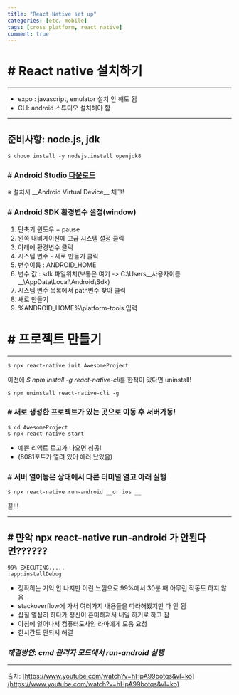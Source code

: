```yaml
---
title: "React Native set up"
categories: [etc, mobile]
tags: [cross platform, react native]
comment: true
---
```


# # React native 설치하기

---

- expo : javascript, emulator 설치 안 해도 됨
- CLI: android 스튜디오 설치해야 함

---

## 준비사항: node.js, jdk

```
$ choco install -y nodejs.install openjdk8
```

### # Android Studio [다운로드](https://developer.android.com/studio/index.html)

※ 설치시 \_\_Android Virtual Device\_\_ 체크!

### # Android SDK 환경변수 설정(window)

1. 단축키 윈도우 + pause
2. 왼쪽 내비게이션에 고급 시스템 설정 클릭
3. 아래에 환경변수 클릭
4. 시스템 변수 - 새로 만들기 클릭
5. 변수이름 : ANDROID_HOME
6. 변수 값 : sdk 파일위치(보통은 여기 -> C:\Users\_\_사용자이름\_\_\AppData\Local\Android\Sdk)
7. 시스템 변수 목록에서 path변수 찾아 클릭
8. 새로 만들기
9. %ANDROID_HOME%\platform-tools 입력

# # 프로젝트 만들기

---

```
$ npx react-native init AwesomeProject
```

이전에 *$ npm install -g react-native-cli*를 한적이 있다면 uninstall!

```
$ npm uninstall react-native-cli -g
```

### # 새로 생성한 프로젝트가 있는 곳으로 이동 후 서버가동!

```
$ cd AwesomeProject
$ npx react-native start
```

- 예쁜 리액트 로고가 나오면 성공!
- (8081포트가 열려 있어 에러 났었음)

### # 서버 열어놓은 상태에서 다른 터미널 열고 아래 실행

```
$ npx react-native run-android __or ios __
```

끝!!!

---

## # 먄악 npx react-native run-android 가 안된다면??????

```
99% EXECUTING.....
:app:installDebug
```

- 정확히는 기억 안 나지만 이런 느낌으로 99%에서 30분 째 아무런 작동도 하지 않음
- stackoverflow에 가서 여러가지 내용들을 따라해봤지만 다 안 됨
- 삽질 열심히 하다가 정신이 혼미해져서 내일 하기로 하고 잠
- 아침에 일어나서 컴퓨터도사인 라마에게 도움 요청
- 한시간도 안되서 해결

### _해결방안: cmd 관리자 모드에서 run-android 실행_

---

출처: [https://www.youtube.com/watch?v=hHpA99botqs&vl=ko](https://www.youtube.com/watch?v=hHpA99botqs&vl=ko)
